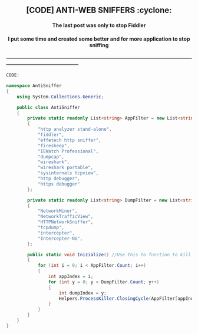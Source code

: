<h2 align="center">[CODE] ANTI-WEB SNIFFERS :cyclone:</h2>

<h4 align="center">The last post was only to stop Fiddler</h4>
<h4 align="center">I put some time and created some better and for more application to stop sniffing</h4>

   ——————————————————————————————————————————————————

```csharp
CODE:

namespace AntiSniffer
{
    using System.Collections.Generic;

    public class AntiSniffer
    {
        private static readonly List<string> AppFilter = new List<string>() //you can add more to this list
        {
            "http analyzer stand-alone",
            "fiddler",
            "effetech http sniffer",
            "firesheep",
            "IEWatch Professional",
            "dumpcap",
            "wireshark",
            "wireshark portable",
            "sysinternals tcpview",
			"http debugger",
			"https debugger"
        };

        private static readonly List<string> DumpFilter = new List<string>()  //you can add more to this list
        {
            "NetworkMiner",
            "NetworkTrafficView",
            "HTTPNetworkSniffer",
            "tcpdump",
            "intercepter",
            "Intercepter-NG",
        };

        public static void Inizialize() //Use this to function to kill all open sniffers
        {
            for (int i = 0; i < AppFilter.Count; i++)
            {
                int appIndex = i;
                for (int y = 0; y < DumpFilter.Count; y++)
                {
                    int dumpIndex = y;
                    Helpers.ProcessKiller.ClosingCycle(AppFilter[appIndex], DumpFilter[dumpIndex]);
                }
            }
        }
    }
}
